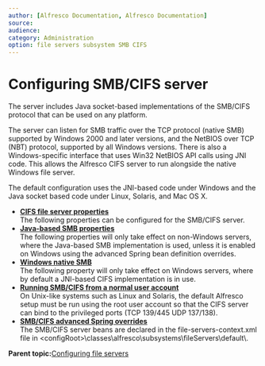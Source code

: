 ```yaml
---
author: [Alfresco Documentation, Alfresco Documentation]
source: 
audience: 
category: Administration
option: file servers subsystem SMB CIFS
---
```


# Configuring SMB/CIFS server

The server includes Java socket-based implementations of the SMB/CIFS protocol that can be used on any platform.

The server can listen for SMB traffic over the TCP protocol \(native SMB\) supported by Windows 2000 and later versions, and the NetBIOS over TCP \(NBT\) protocol, supported by all Windows versions. There is also a Windows-specific interface that uses Win32 NetBIOS API calls using JNI code. This allows the Alfresco CIFS server to run alongside the native Windows file server.

The default configuration uses the JNI-based code under Windows and the Java socket based code under Linux, Solaris, and Mac OS X.

-   **[CIFS file server properties](../concepts/fileserv-CIFS-props.md)**  
The following properties can be configured for the SMB/CIFS server.
-   **[Java-based SMB properties](../concepts/fileserv-CIFS-javaprops.md)**  
The following properties will only take effect on non-Windows servers, where the Java-based SMB implementation is used, unless it is enabled on Windows using the advanced Spring bean definition overrides.
-   **[Windows native SMB](../concepts/fileserv-CIFS-WinSMB.md)**  
The following property will only take effect on Windows servers, where by default a JNI-based CIFS implementation is in use.
-   **[Running SMB/CIFS from a normal user account](../tasks/fileserv-CIFS-useracc.md)**  
On Unix-like systems such as Linux and Solaris, the default Alfresco setup must be run using the root user account so that the CIFS server can bind to the privileged ports \(TCP 139/445 UDP 137/138\).
-   **[SMB/CIFS advanced Spring overrides](../tasks/fileserv-CIFS-adv.md)**  
The SMB/CIFS server beans are declared in the file-servers-context.xml file in <configRoot\>\\classes\\alfresco\\subsystems\\fileServers\\default\\.

**Parent topic:**[Configuring file servers](../concepts/fileserv-subsystem-intro.md)

